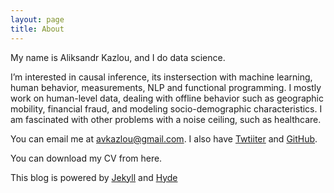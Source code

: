 ```yaml
---
layout: page
title: About
---
```


My name is Aliksandr Kazlou, and I do data science.

I’m interested in causal inference, its instersection with machine learning, human behavior, measurements, NLP and functional programming. I mostly work on human-level data, dealing with offline behavior such as geographic mobility, financial fraud, and modeling socio-demographic characteristics. I am fascinated with other problems with a noise ceiling, such as healthcare.

You can email me at [avkazlou@gmail.com](avkazlou@gmail.com). I also have [Twtiiter](https://twitter.com/unfriendlydata) and [GitHub](https://github.com/aliaksandrkazlou).

You can download my CV from here.

This blog is powered by [Jekyll](http://jekyllrb.com) and [Hyde](http://hyde.getpoole.com)
